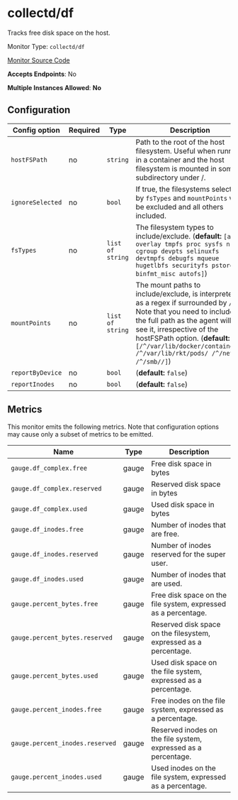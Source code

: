 <!--- GENERATED BY gomplate from scripts/docs/monitor-page.md.tmpl --->

# collectd/df

 Tracks free disk space on the host.


Monitor Type: `collectd/df`

[Monitor Source Code](https://github.com/signalfx/signalfx-agent/tree/master/internal/monitors/collectd/df)

**Accepts Endpoints**: No

**Multiple Instances Allowed**: **No**

## Configuration

| Config option | Required | Type | Description |
| --- | --- | --- | --- |
| `hostFSPath` | no | `string` | Path to the root of the host filesystem.  Useful when running in a container and the host filesystem is mounted in some subdirectory under /. |
| `ignoreSelected` | no | `bool` | If true, the filesystems selected by `fsTypes` and `mountPoints` will be excluded and all others included. |
| `fsTypes` | no | `list of string` | The filesystem types to include/exclude. (**default:** `[aufs overlay tmpfs proc sysfs nsfs cgroup devpts selinuxfs devtmpfs debugfs mqueue hugetlbfs securityfs pstore binfmt_misc autofs]`) |
| `mountPoints` | no | `list of string` | The mount paths to include/exclude, is interpreted as a regex if surrounded by `/`.  Note that you need to include the full path as the agent will see it, irrespective of the hostFSPath option. (**default:** `[/^/var/lib/docker/containers/ /^/var/lib/rkt/pods/ /^/net// /^/smb//]`) |
| `reportByDevice` | no | `bool` |  (**default:** `false`) |
| `reportInodes` | no | `bool` |  (**default:** `false`) |




## Metrics

This monitor emits the following metrics.  Note that configuration options may
cause only a subset of metrics to be emitted.

| Name | Type | Description |
| ---  | ---  | ---         |
| `gauge.df_complex.free` | gauge | Free disk space in bytes |
| `gauge.df_complex.reserved` | gauge | Reserved disk space in bytes |
| `gauge.df_complex.used` | gauge | Used disk space in bytes |
| `gauge.df_inodes.free` | gauge | Number of inodes that are free. |
| `gauge.df_inodes.reserved` | gauge | Number of inodes reserved for the super user. |
| `gauge.df_inodes.used` | gauge | Number of inodes that are used. |
| `gauge.percent_bytes.free` | gauge | Free disk space on the file system, expressed as a percentage. |
| `gauge.percent_bytes.reserved` | gauge | Reserved disk space on the filesystem, expressed as a percentage. |
| `gauge.percent_bytes.used` | gauge | Used disk space on the file system, expressed as a percentage. |
| `gauge.percent_inodes.free` | gauge | Free inodes on the file system, expressed as a percentage. |
| `gauge.percent_inodes.reserved` | gauge | Reserved inodes on the file system, expressed as a percentage. |
| `gauge.percent_inodes.used` | gauge | Used inodes on the file system, expressed as a percentage. |



